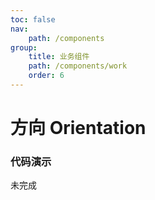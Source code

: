 ```yaml
---
toc: false
nav:
    path: /components
group:
    title: 业务组件
    path: /components/work
    order: 6
---
```


# 方向 Orientation

### 代码演示

未完成
